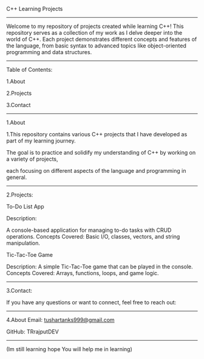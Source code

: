 C++ Learning Projects

----------------------------------------------------------------------------------------------------------------------------------------------------------------------

Welcome to my repository of projects created while learning C++! This repository serves as a collection of my work as I delve deeper into the world of C++. Each project demonstrates different concepts and features of the language, from basic syntax to advanced topics like object-oriented programming and data structures.

----------------------------------------------------------------------------------------------------------------------------------------------------------------------

Table of Contents: 

1.About

2.Projects

3.Contact

----------------------------------------------------------------------------------------------------------------------------------------------------------------------

1.About

1.This repository contains various C++ projects that I have developed as part of my learning journey.

The goal is to practice and solidify my understanding of C++ by working on a variety of projects,

each focusing on different aspects of the language and programming in general.

----------------------------------------------------------------------------------------------------------------------------------------------------------------------

2.Projects: 

To-Do List App

Description: 

A console-based application for managing to-do tasks with CRUD operations.
Concepts Covered: Basic I/O, classes, vectors, and string manipulation.

Tic-Tac-Toe Game

Description: A simple Tic-Tac-Toe game that can be played in the console.
Concepts Covered: Arrays, functions, loops, and game logic.


----------------------------------------------------------------------------------------------------------------------------------------------------------------------

3.Contact:

If you have any questions or want to connect, feel free to reach out:

----------------------------------------------------------------------------------------------------------------------------------------------------------------------

4.About
Email: tushartanks999@gmail.com

GitHub: TRrajputDEV

----------------------------------------------------------------------------------------------------------------------------------------------------------------------
(Im still learning hope You will help me in learning)

